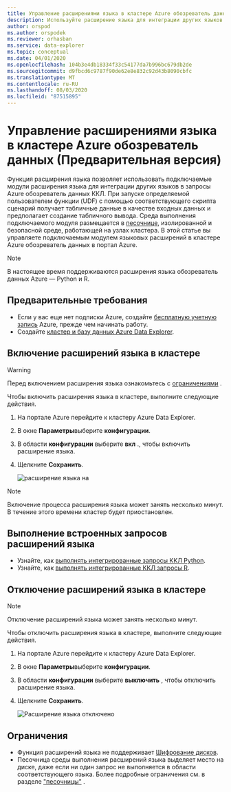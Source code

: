 ```yaml
---
title: Управление расширениями языка в кластере Azure обозреватель данных.
description: Используйте расширение языка для интеграции других языков в Azure обозреватель данных ККЛ запросы.
author: orspod
ms.author: orspodek
ms.reviewer: orhasban
ms.service: data-explorer
ms.topic: conceptual
ms.date: 04/01/2020
ms.openlocfilehash: 104b3e4db18334f33c54177da7b996bc679db2de
ms.sourcegitcommit: d9fbcd6c9787f90de62e8e832c92d43b8090cbfc
ms.translationtype: MT
ms.contentlocale: ru-RU
ms.lasthandoff: 08/03/2020
ms.locfileid: "87515895"
---
```

# <a name="manage-language-extensions-in-your-azure-data-explorer-cluster-preview"></a>Управление расширениями языка в кластере Azure обозреватель данных (Предварительная версия)

Функция расширения языка позволяет использовать подключаемые модули расширения языка для интеграции других языков в запросы Azure обозреватель данных ККЛ. При запуске определяемой пользователем функции (UDF) с помощью соответствующего скрипта сценарий получает табличные данные в качестве входных данных и предполагает создание табличного вывода. Среда выполнения подключаемого модуля размещается в [песочнице](kusto/concepts/sandboxes.md), изолированной и безопасной среде, работающей на узлах кластера. В этой статье вы управляете подключаемым модулем языковых расширений в кластере Azure обозреватель данных в портал Azure.

> [!NOTE]
> В настоящее время поддерживаются расширения языка обозреватель данных Azure — Python и R.

## <a name="prerequisites"></a>Предварительные требования

* Если у вас еще нет подписки Azure, создайте [бесплатную учетную запись](https://azure.microsoft.com/free/) Azure, прежде чем начинать работу.
* Создайте [кластер и базу данных Azure Data Explorer](create-cluster-database-portal.md).

## <a name="enable-language-extensions-on-your-cluster"></a>Включение расширений языка в кластере

> [!WARNING]
> Перед включением расширения языка ознакомьтесь с [ограничениями](#limitations) .

Чтобы включить расширения языка в кластере, выполните следующие действия.

1. На портале Azure перейдите к кластеру Azure Data Explorer. 
1. В окне **Параметры**выберите **конфигурации**. 
1. В области **конфигурации** выберите **вкл** ., чтобы включить расширение языка.
1. Щелкните **Сохранить**.
 
    ![расширение языка на](media/language-extensions/configurations-enable-extension.png)

> [!NOTE]
> Включение процесса расширения языка может занять несколько минут. В течение этого времени кластер будет приостановлен.
 
## <a name="run-language-extension-integrated-queries"></a>Выполнение встроенных запросов расширений языка

* Узнайте, как [выполнять интегрированные запросы ККЛ Python](kusto/query/pythonplugin.md).
* Узнайте, как [выполнять интегрированные ККЛ запросы R](kusto/query/rplugin.md). 

## <a name="disable-language-extensions-on-your-cluster"></a>Отключение расширений языка в кластере

> [!NOTE]
> Отключение расширений языка может занять несколько минут.

Чтобы отключить расширения языка в кластере, выполните следующие действия.

1. На портале Azure перейдите к кластеру Azure Data Explorer. 
1. В окне **Параметры**выберите **конфигурации**. 
1. В области **конфигурации** выберите **выключить** , чтобы отключить расширение языка.
1. Щелкните **Сохранить**.

    ![Расширение языка отключено](media/language-extensions/configurations-disable-extension.png)

## <a name="limitations"></a>Ограничения

* Функция расширений языка не поддерживает [Шифрование дисков](cluster-disk-encryption.md). 
* Песочница среды выполнения расширений языка выделяет место на диске, даже если ни один запрос не выполняется в области соответствующего языка.
Более подробные ограничения см. в разделе ["песочницы"](kusto/concepts/sandboxes.md) .
